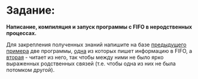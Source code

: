 # Задание:

**Написание, компиляция и запуск программы с FIFO в неродственных процессах.**

Для закрепления полученных знаний напишите на базе [предыдущего примера](http://asu.cs.nstu.ru/~evgen/05/stud/05-4c.html) две программы, [одна]() из которых пишет информацию в FIFO, а [вторая]() - читает из него, так чтобы между ними не было ярко выраженных родственных связей (т.е. чтобы одна из них не была потомком другой).